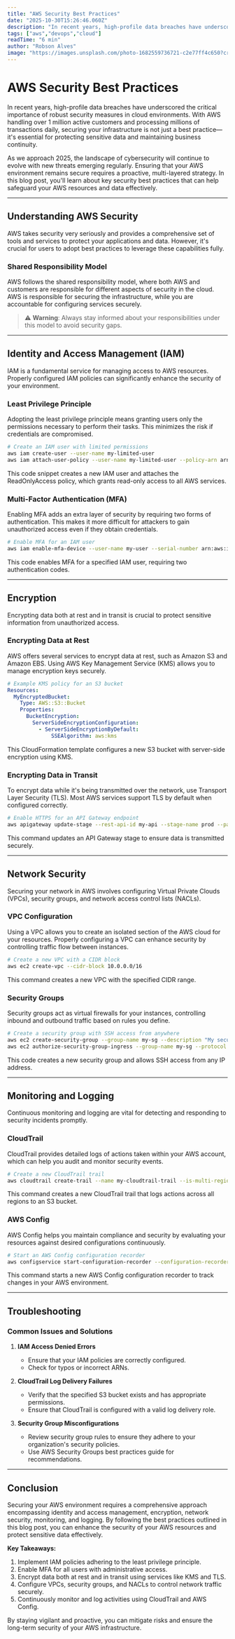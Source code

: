 ```yaml
---
title: "AWS Security Best Practices"
date: "2025-10-30T15:26:46.060Z"
description: "In recent years, high-profile data breaches have underscored the critical importance of robust security measures in cloud environments. With AWS handling o..."
tags: ["aws","devops","cloud"]
readTime: "6 min"
author: "Robson Alves"
image: "https://images.unsplash.com/photo-1682559736721-c2e77ff4c650?crop=entropy&cs=tinysrgb&fit=max&fm=jpg&ixid=M3w4MjQ1OTh8MHwxfHJhbmRvbXx8fHx8fHx8fDE3NjIwMTAwNjF8&ixlib=rb-4.1.0&q=80&w=1080"
---
```


# AWS Security Best Practices

In recent years, high-profile data breaches have underscored the critical importance of robust security measures in cloud environments. With AWS handling over 1 million active customers and processing millions of transactions daily, securing your infrastructure is not just a best practice—it's essential for protecting sensitive data and maintaining business continuity.

As we approach 2025, the landscape of cybersecurity will continue to evolve with new threats emerging regularly. Ensuring that your AWS environment remains secure requires a proactive, multi-layered strategy. In this blog post, you'll learn about key security best practices that can help safeguard your AWS resources and data effectively.

---

## Understanding AWS Security

AWS takes security very seriously and provides a comprehensive set of tools and services to protect your applications and data. However, it's crucial for users to adopt best practices to leverage these capabilities fully.

### Shared Responsibility Model

AWS follows the shared responsibility model, where both AWS and customers are responsible for different aspects of security in the cloud. AWS is responsible for securing the infrastructure, while you are accountable for configuring services securely.

> ⚠️ **Warning**: Always stay informed about your responsibilities under this model to avoid security gaps.

---

## Identity and Access Management (IAM)

IAM is a fundamental service for managing access to AWS resources. Properly configured IAM policies can significantly enhance the security of your environment.

### Least Privilege Principle

Adopting the least privilege principle means granting users only the permissions necessary to perform their tasks. This minimizes the risk if credentials are compromised.

```bash
# Create an IAM user with limited permissions
aws iam create-user --user-name my-limited-user
aws iam attach-user-policy --user-name my-limited-user --policy-arn arn:aws:iam::aws:policy/ReadOnlyAccess
```

This code snippet creates a new IAM user and attaches the ReadOnlyAccess policy, which grants read-only access to all AWS services.

### Multi-Factor Authentication (MFA)

Enabling MFA adds an extra layer of security by requiring two forms of authentication. This makes it more difficult for attackers to gain unauthorized access even if they obtain credentials.

```bash
# Enable MFA for an IAM user
aws iam enable-mfa-device --user-name my-user --serial-number arn:aws:iam::123456789012:mfa/my-user --authentication-code1 123456 --authentication-code2 654321
```

This code enables MFA for a specified IAM user, requiring two authentication codes.

---

## Encryption

Encrypting data both at rest and in transit is crucial to protect sensitive information from unauthorized access.

### Encrypting Data at Rest

AWS offers several services to encrypt data at rest, such as Amazon S3 and Amazon EBS. Using AWS Key Management Service (KMS) allows you to manage encryption keys securely.

```yaml
# Example KMS policy for an S3 bucket
Resources:
  MyEncryptedBucket:
    Type: AWS::S3::Bucket
    Properties:
      BucketEncryption:
        ServerSideEncryptionConfiguration:
          - ServerSideEncryptionByDefault:
              SSEAlgorithm: aws:kms
```

This CloudFormation template configures a new S3 bucket with server-side encryption using KMS.

### Encrypting Data in Transit

To encrypt data while it's being transmitted over the network, use Transport Layer Security (TLS). Most AWS services support TLS by default when configured correctly.

```bash
# Enable HTTPS for an API Gateway endpoint
aws apigateway update-stage --rest-api-id my-api --stage-name prod --patch-operations op=replace,path=/methodSettings/*/logging/loglevel,value=INFO,op=replace,path=/methodSettings/*/metrics/enabled,value=true,op=replace,path=/methodSettings/*/httpMethod/*/*/authorizationScopes/value,op=replace,path=/methodSettings/*/httpMethod/*/*/throttling/rateLimit,value=10,op=replace,path=/methodSettings/*/httpMethod/*/*/throttling/burstLimit,value=20,op=replace,path=/methodSettings/*/httpMethod/*/*/dataTraceEnabled,value=true,op=replace,path=/methodSettings/*/httpMethod/*/*/caching/enabled,value=false,op=add,path=/methodSettings/*/httpMethod/*/*/requestValidatorId,value=my-request-validator,op=add,path=/methodSettings/*/httpMethod/*/*/authorizationType,value=CUSTOM,op=add,path=/methodSettings/*/httpMethod/*/*/methodResponse/200/responseModels/application~1json/value,op=replace,path=/methodSettings/*/httpMethod/*/*/logging/loglevel,value=INFO,op=replace,path=/methodSettings/*/httpMethod/*/*/throttling/rateLimit,value=10,op=replace,path=/methodSettings/*/httpMethod/*/*/throttling/burstLimit,value=20,op=replace,path=/methodSettings/*/httpMethod/*/*/dataTraceEnabled,value=true,op=replace,path=/methodSettings/*/httpMethod/*/*/caching/enabled,value=false,op=add,path=/methodSettings/*/httpMethod/*/*/requestValidatorId,value=my-request-validator,op=add,path=/methodSettings/*/httpMethod/*/*/authorizationType,value=CUSTOM,op=add,path=/methodSettings/*/httpMethod/*/*/methodResponse/200/responseModels/application~1json/value
```

This command updates an API Gateway stage to ensure data is transmitted securely.

---

## Network Security

Securing your network in AWS involves configuring Virtual Private Clouds (VPCs), security groups, and network access control lists (NACLs).

### VPC Configuration

Using a VPC allows you to create an isolated section of the AWS cloud for your resources. Properly configuring a VPC can enhance security by controlling traffic flow between instances.

```bash
# Create a new VPC with a CIDR block
aws ec2 create-vpc --cidr-block 10.0.0.0/16
```

This command creates a new VPC with the specified CIDR range.

### Security Groups

Security groups act as virtual firewalls for your instances, controlling inbound and outbound traffic based on rules you define.

```bash
# Create a security group with SSH access from anywhere
aws ec2 create-security-group --group-name my-sg --description "My security group"
aws ec2 authorize-security-group-ingress --group-name my-sg --protocol tcp --port 22 --cidr 0.0.0.0/0
```

This code creates a new security group and allows SSH access from any IP address.

---

## Monitoring and Logging

Continuous monitoring and logging are vital for detecting and responding to security incidents promptly.

### CloudTrail

CloudTrail provides detailed logs of actions taken within your AWS account, which can help you audit and monitor security events.

```bash
# Create a new CloudTrail trail
aws cloudtrail create-trail --name my-cloudtrail-trail --is-multi-region-trail --s3-bucket-name my-s3-logs-bucket
```

This command creates a new CloudTrail trail that logs actions across all regions to an S3 bucket.

### AWS Config

AWS Config helps you maintain compliance and security by evaluating your resources against desired configurations continuously.

```bash
# Start an AWS Config configuration recorder
aws configservice start-configuration-recorder --configuration-recorder-name my-config-recorder
```

This command starts a new AWS Config configuration recorder to track changes in your AWS environment.

---

## Troubleshooting

### Common Issues and Solutions

1. **IAM Access Denied Errors**
   - Ensure that your IAM policies are correctly configured.
   - Check for typos or incorrect ARNs.

2. **CloudTrail Log Delivery Failures**
   - Verify that the specified S3 bucket exists and has appropriate permissions.
   - Ensure that CloudTrail is configured with a valid log delivery role.

3. **Security Group Misconfigurations**
   - Review security group rules to ensure they adhere to your organization's security policies.
   - Use AWS Security Groups best practices guide for recommendations.

---

## Conclusion

Securing your AWS environment requires a comprehensive approach encompassing identity and access management, encryption, network security, monitoring, and logging. By following the best practices outlined in this blog post, you can enhance the security of your AWS resources and protect sensitive data effectively.

**Key Takeaways:**

1. Implement IAM policies adhering to the least privilege principle.
2. Enable MFA for all users with administrative access.
3. Encrypt data both at rest and in transit using services like KMS and TLS.
4. Configure VPCs, security groups, and NACLs to control network traffic securely.
5. Continuously monitor and log activities using CloudTrail and AWS Config.

By staying vigilant and proactive, you can mitigate risks and ensure the long-term security of your AWS infrastructure.